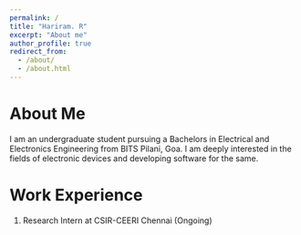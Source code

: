 ```yaml
---
permalink: /
title: "Hariram. R"
excerpt: "About me"
author_profile: true
redirect_from: 
  - /about/
  - /about.html
---
```

About Me
======
I am an undergraduate student pursuing a Bachelors in Electrical and Electronics Engineering from BITS Pilani, Goa. I am deeply interested in the fields of electronic devices and developing software for the same. 

Work Experience
======
1. Research Intern at CSIR-CEERI Chennai (Ongoing)

